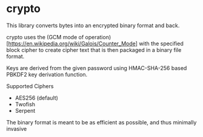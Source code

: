 # crypto

This library converts bytes into an encrypted binary format and back.

crypto uses the (GCM mode of operation)[https://en.wikipedia.org/wiki/Galois/Counter_Mode] with the specified block cipher to create cipher text that is then packaged in a binary file format.

Keys are derived from the given password using HMAC-SHA-256 based PBKDF2 key derivation function.

Supported Ciphers
 - AES256 (default)
 - Twofish
 - Serpent

The binary format is meant to be as efficient as possible, and thus minimally invasive

